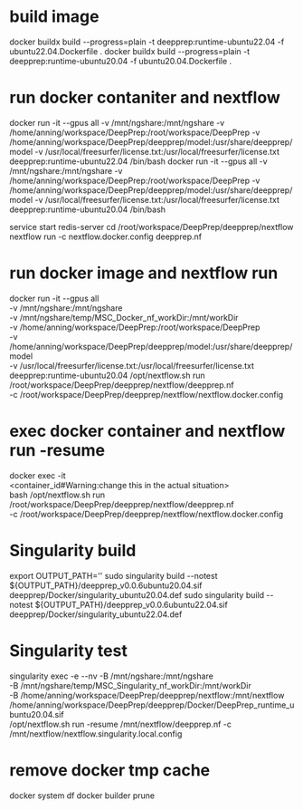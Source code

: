 # build image
docker buildx build --progress=plain -t deepprep:runtime-ubuntu22.04 -f ubuntu22.04.Dockerfile .
docker buildx build --progress=plain -t deepprep:runtime-ubuntu20.04 -f ubuntu20.04.Dockerfile .

# run docker contaniter and nextflow
docker run -it --gpus all -v /mnt/ngshare:/mnt/ngshare -v /home/anning/workspace/DeepPrep:/root/workspace/DeepPrep -v /home/anning/workspace/DeepPrep/deepprep/model:/usr/share/deepprep/model -v /usr/local/freesurfer/license.txt:/usr/local/freesurfer/license.txt deepprep:runtime-ubuntu22.04 /bin/bash
docker run -it --gpus all -v /mnt/ngshare:/mnt/ngshare -v /home/anning/workspace/DeepPrep:/root/workspace/DeepPrep -v /home/anning/workspace/DeepPrep/deepprep/model:/usr/share/deepprep/model -v /usr/local/freesurfer/license.txt:/usr/local/freesurfer/license.txt deepprep:runtime-ubuntu20.04 /bin/bash

service start redis-server
cd /root/workspace/DeepPrep/deepprep/nextflow 
nextflow run -c nextflow.docker.config deepprep.nf

# run docker image and nextflow run
docker run -it --gpus all \
    -v /mnt/ngshare:/mnt/ngshare \
    -v /mnt/ngshare/temp/MSC_Docker_nf_workDir:/mnt/workDir \
    -v /home/anning/workspace/DeepPrep:/root/workspace/DeepPrep \
    -v /home/anning/workspace/DeepPrep/deepprep/model:/usr/share/deepprep/model \
    -v /usr/local/freesurfer/license.txt:/usr/local/freesurfer/license.txt \
    deepprep:runtime-ubuntu20.04 /opt/nextflow.sh run /root/workspace/DeepPrep/deepprep/nextflow/deepprep.nf \
    -c /root/workspace/DeepPrep/deepprep/nextflow/nextflow.docker.config
    

# exec docker container and nextflow run -resume
docker exec -it \
    <container_id#Warning:change this in the actual situation> \
    bash /opt/nextflow.sh run /root/workspace/DeepPrep/deepprep/nextflow/deepprep.nf \
    -c /root/workspace/DeepPrep/deepprep/nextflow/nextflow.docker.config
    

# Singularity build
export OUTPUT_PATH=''
sudo singularity build --notest ${OUTPUT_PATH}/deepprep_v0.0.6ubuntu20.04.sif deepprep/Docker/singularity_ubuntu20.04.def
sudo singularity build --notest ${OUTPUT_PATH}/deepprep_v0.0.6ubuntu22.04.sif deepprep/Docker/singularity_ubuntu22.04.def

# Singularity test
singularity exec -e --nv -B /mnt/ngshare:/mnt/ngshare \
    -B /mnt/ngshare/temp/MSC_Singularity_nf_workDir:/mnt/workDir \
    -B /home/anning/workspace/DeepPrep/deepprep/nextflow:/mnt/nextflow \
    /home/anning/workspace/DeepPrep/deepprep/Docker/DeepPrep_runtime_ubuntu20.04.sif \
    /opt/nextflow.sh run -resume /mnt/nextflow/deepprep.nf -c /mnt/nextflow/nextflow.singularity.local.config

# remove docker tmp cache
docker system df
docker builder prune
